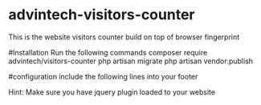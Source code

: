 # advintech-visitors-counter
This is the website visitors counter build on top of browser fingerprint

#Installation
Run the following commands
composer require advintech/visitors-counter
php artisan migrate
php artisan vendor:publish

#configuration
include the following lines into your footer
<script src="{{ asset('vendor/visitors-counter/client.min.js')}}"></script>
<script src="{{ asset('vendor/visitors-counter/visitors.logs.js')}}"></script>

Hint: Make sure you have jquery plugin loaded to your website

